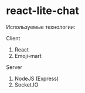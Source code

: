 # react-lite-chat
Используемые технологии: 

Client
1) React
2) Emoji-mart

Server
1) NodeJS (Express)
2) Socket.IO
